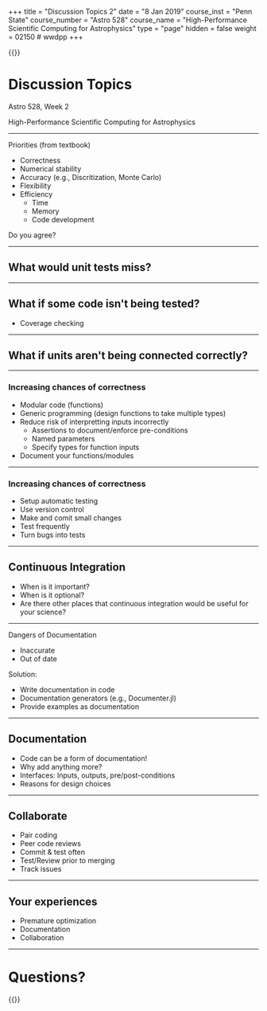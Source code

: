 +++
title = "Discussion Topics 2"
date = "8 Jan 2019"
course_inst = "Penn State"
course_number = "Astro 528"
course_name = "High-Performance Scientific Computing for Astrophysics"
type = "page"
hidden = false
weight = 02150  # wwdpp
+++


{{<revealjs theme="psu" transition="slide" controls="true" progress="true" history="false" center="false" loop="false" pdfSeparateFragments="false" showNotes="true" >}}
# Discussion Topics

Astro 528, Week 2

High-Performance Scientific Computing for Astrophysics

---

Priorities 
(from textbook)
- Correctness
- Numerical stability
- Accuracy (e.g., Discritization, Monte Carlo)
- Flexibility
- Efficiency
   + Time
   + Memory
   + Code development

Do you agree?

---

## What would unit tests miss?

___

## What if some code isn't being tested?

- Coverage checking

___

## What if units aren't being connected correctly?

---

### Increasing chances of correctness

- Modular code (functions)
- Generic programming (design functions to take multiple types)
- Reduce risk of interpretting inputs incorrectly
  + Assertions to document/enforce pre-conditions
  + Named parameters
  + Specify types for function inputs
- Document your functions/modules

___

### Increasing chances of correctness

- Setup automatic testing
- Use version control
- Make and comit small changes
- Test frequently 
- Turn bugs into tests
  
___

## Continuous Integration

- When is it important?
- When is it optional?
- Are there other places that continuous integration would be useful for your science?

---

Dangers of Documentation

- Inaccurate
- Out of date

Solution:
- Write documentation in code
- Documentation generators (e.g., Documenter.jl)
- Provide examples as documentation

___

## Documentation

- Code can be a form of documentation!
- Why add anything more?
- Interfaces:  Inputs, outputs, pre/post-conditions
- Reasons for design choices

---

## Collaborate

- Pair coding
- Peer code reviews
- Commit & test often
- Test/Review prior to merging
- Track issues

---

## Your experiences

- Premature optimization
- Documentation
- Collaboration

---

# Questions?

{{</revealjs>}}
